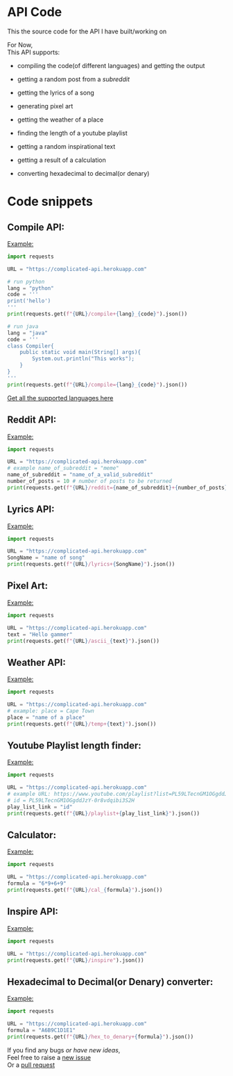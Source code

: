 # API Code
This the source code for the API I have built/working on

For Now, <br>
This API supports:

  + compiling the code(of different languages) and getting the output
  + getting a random post from a _subreddit_
  + getting the lyrics of a song
  
  + generating pixel art
  + getting the weather of a place
  + finding the length of a youtube playlist

  + getting a random inspirational text
  + getting a result of a calculation
  + converting hexadecimal to decimal(or denary)

# Code snippets
## Compile API:
<a href="https://complicated-api.herokuapp.com/compile=python_print('This works')">
  Example:
</a>

```py
import requests

URL = "https://complicated-api.herokuapp.com"

# run python
lang = "python"
code = '''
print('hello')
'''
print(requests.get(f"{URL}/compile+{lang}_{code}").json())

# run java
lang = "java"
code = '''
class Compiler{
    public static void main(String[] args){
        System.out.println("This works");
    }
}
'''
print(requests.get(f"{URL}/compile={lang}_{code}").json())
```

<a href="https://complicated-api.herokuapp.com/compile=support_support">
  Get all the supported languages here
</a>

## Reddit API:
<a href="https://complicated-api.herokuapp.com/reddit=meme+10">
  Example:
</a>

```py
import requests

URL = "https://complicated-api.herokuapp.com"
# example name_of_subreddit = "meme"
name_of_subreddit = "name_of_a_valid_subreddit" 
number_of_posts = 10 # number of posts to be returned
print(requests.get(f"{URL}/reddit={name_of_subreddit}+{number_of_posts}").json())
```

## Lyrics API:
<a href="https://complicated-api.herokuapp.com/lyrics+falling">
  Example: 
</a>

```py
import requests

URL = "https://complicated-api.herokuapp.com"
SongName = "name of song"
print(requests.get(f"{URL}/lyrics+{SongName}").json())
```

## Pixel Art:
<a href="https://complicated-api.herokuapp.com/ascii_hello">
  Example:
</a>

```py
import requests

URL = "https://complicated-api.herokuapp.com"
text = "Hello gammer"
print(requests.get(f"{URL}/ascii_{text}").json())
```

## Weather API:
<a href="https://complicated-api.herokuapp.com/temp+Cape Town">
  Example:
</a>

```py
import requests

URL = "https://complicated-api.herokuapp.com"
# example: place = Cape Town
place = "name of a place"
print(requests.get(f"{URL}/temp+{text}").json())
```

## Youtube Playlist length finder:
<a href="https://complicated-api.herokuapp.com/playlist+PL59LTecnGM1OGgddJzY-0r8vdqibi3S2H">
  Example: 
</a>

```py
import requests

URL = "https://complicated-api.herokuapp.com"
# example URL: https://www.youtube.com/playlist?list=PL59LTecnGM1OGgddJzY-0r8vdqibi3S2H
# id = PL59LTecnGM1OGgddJzY-0r8vdqibi3S2H
play_list_link = "id"
print(requests.get(f"{URL}/playlist+{play_list_link}").json())
```

## Calculator:
<a href="https://complicated-api.herokuapp.com/cal_6*9+6+9">
  Example: 
</a>

```py
import requests

URL = "https://complicated-api.herokuapp.com"
formula = "6*9+6+9" 
print(requests.get(f"{URL}/cal_{formula}").json())
```

## Inspire API:
<a href="https://complicated-api.herokuapp.com/inspire">
  Example: 
</a>

```py
import requests

URL = "https://complicated-api.herokuapp.com"
print(requests.get(f"{URL}/inspire").json())
```

## Hexadecimal to Decimal(or Denary) converter:
<a href="https://complicated-api.herokuapp.com/hex_to_denary+ABCDEF">
  Example: 
</a>

```py
import requests

URL = "https://complicated-api.herokuapp.com"
formula = "A6B9C1D1E1" 
print(requests.get(f"{URL}/hex_to_denary+{formula}").json())
```

If you find any bugs _or have new ideas_, <br> 
Feel free to raise a 
  <a href="https://github.com/JagTheFriend/APICode/issues"> 
    new issue 
  </a> <br>
Or a
  <a href="https://github.com/JagTheFriend/APICode/pulls">
    pull request
  </a>
